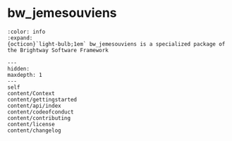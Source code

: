# bw_jemesouviens

```{button-link} https://docs.brightway.dev
:color: info
:expand:
{octicon}`light-bulb;1em` bw_jemesouviens is a specialized package of the Brightway Software Framework
```

```{toctree}
---
hidden:
maxdepth: 1
---
self
content/Context
content/gettingstarted
content/api/index
content/codeofconduct
content/contributing
content/license
content/changelog
```
